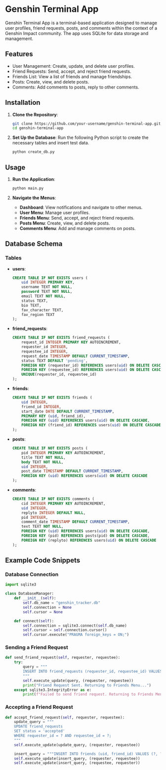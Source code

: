 # Genshin Terminal App

Genshin Terminal App is a terminal-based application designed to manage user profiles, friend requests, posts, and comments within the context of a Genshin Impact community. The app uses SQLite for data storage and management.

## Features

- User Management: Create, update, and delete user profiles.
- Friend Requests: Send, accept, and reject friend requests.
- Friends List: View a list of friends and manage friendships.
- Posts: Create, view, and delete posts.
- Comments: Add comments to posts, reply to other comments.

## Installation

1. **Clone the Repository**:
    ```bash
    git clone https://github.com/your-username/genshin-terminal-app.git
    cd genshin-terminal-app
    ```

2. **Set Up the Database**:
    Run the following Python script to create the necessary tables and insert test data.
    ```bash
    python create_db.py
    ```

## Usage

1. **Run the Application**:
    ```bash
    python main.py
    ```

2. **Navigate the Menus**:
    - **Dashboard**: View notifications and navigate to other menus.
    - **User Menu**: Manage user profiles.
    - **Friends Menu**: Send, accept, and reject friend requests.
    - **Posts Menu**: Create, view, and delete posts.
    - **Comments Menu**: Add and manage comments on posts.

## Database Schema

### Tables

- **users**:
    ```sql
    CREATE TABLE IF NOT EXISTS users (
        uid INTEGER PRIMARY KEY,
        username TEXT NOT NULL,
        password TEXT NOT NULL,
        email TEXT NOT NULL,
        status TEXT,
        bio TEXT,
        fav_character TEXT,
        fav_region TEXT
    );
    ```

- **friend_requests**:
    ```sql
    CREATE TABLE IF NOT EXISTS friend_requests (
        request_id INTEGER PRIMARY KEY AUTOINCREMENT,
        requester_id INTEGER,
        requestee_id INTEGER,
        request_date TIMESTAMP DEFAULT CURRENT_TIMESTAMP,
        status TEXT DEFAULT 'pending',
        FOREIGN KEY (requester_id) REFERENCES users(uid) ON DELETE CASCADE,
        FOREIGN KEY (requestee_id) REFERENCES users(uid) ON DELETE CASCADE,
        UNIQUE(requester_id, requestee_id)
    );
    ```

- **friends**:
    ```sql
    CREATE TABLE IF NOT EXISTS friends (
        uid INTEGER,
        friend_id INTEGER,
        start_date DATE DEFAULT CURRENT_TIMESTAMP,
        PRIMARY KEY (uid, friend_id),
        FOREIGN KEY (uid) REFERENCES users(uid) ON DELETE CASCADE,
        FOREIGN KEY (friend_id) REFERENCES users(uid) ON DELETE CASCADE
    );
    ```

- **posts**:
    ```sql
    CREATE TABLE IF NOT EXISTS posts (
        pid INTEGER PRIMARY KEY AUTOINCREMENT,
        title TEXT NOT NULL,
        body TEXT NOT NULL,
        uid INTEGER,
        post_date TIMESTAMP DEFAULT CURRENT_TIMESTAMP,
        FOREIGN KEY (uid) REFERENCES users(uid) ON DELETE CASCADE
    );
    ```

- **comments**:
    ```sql
    CREATE TABLE IF NOT EXISTS comments (
        cid INTEGER PRIMARY KEY AUTOINCREMENT,
        uid INTEGER,
        replyto INTEGER DEFAULT NULL,
        pid INTEGER,
        comment_date TIMESTAMP DEFAULT CURRENT_TIMESTAMP,
        text TEXT NOT NULL,
        FOREIGN KEY (uid) REFERENCES users(uid) ON DELETE CASCADE,
        FOREIGN KEY (pid) REFERENCES posts(pid) ON DELETE CASCADE,
        FOREIGN KEY (replyto) REFERENCES users(uid) ON DELETE CASCADE
    );
    ```

## Example Code Snippets

### Database Connection

```python
import sqlite3

class DatabaseManager:
    def __init__(self):
        self.db_name = "genshin_tracker.db"
        self.connection = None
        self.cursor = None

    def connect(self):
        self.connection = sqlite3.connect(self.db_name)
        self.cursor = self.connection.cursor()
        self.cursor.execute("PRAGMA foreign_keys = ON;")
```

### Sending a Friend Request

```python
def send_friend_request(self, requester, requestee):
    try:
        query = """
        INSERT INTO friend_requests (requester_id, requestee_id) VALUES (?, ?)
        """
        self.execute_update(query, (requester, requestee))
        print("Friend Request Sent. Returning to Friends Menu...")
    except sqlite3.IntegrityError as e:
        print(f"Failed to send friend request. Returning to Friends Menu.")
```

### Accepting a Friend Request

```python
def accept_friend_request(self, requester, requestee):
    update_query = """
    UPDATE friend_requests
    SET status = 'accepted'
    WHERE requester_id = ? AND requestee_id = ?;
    """
    self.execute_update(update_query, (requester, requestee))

    insert_query = """INSERT INTO friends (uid, friend_id) VALUES (?, ?);"""
    self.execute_update(insert_query, (requester, requestee))
    self.execute_update(insert_query, (requestee, requester))
```
